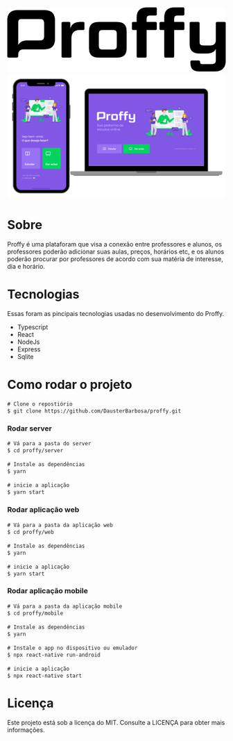 <h1 align="center">
  <img src=".github/logo.svg"} alt="proffy">
  <img src=".github/design.png"} alt="proffy">
</h1>

# Sobre
<p>
Proffy é uma plataforam que visa a conexão entre professores e alunos, os professores poderão adicionar suas aulas, preços, horários etc,
e os alunos poderão procurar por professores de acordo com sua matéria de interesse, dia e horário.
</p>

# Tecnologias
<p>
Essas foram as pincipais tecnologias usadas no desenvolvimento do Proffy.
</p>
<ul>
  <li>Typescript</li>
  <li>React</li>
  <li>NodeJs</li>
  <li>Express</li>
  <li>Sqlite</li>
</ul>

# Como rodar o projeto

```
# Clone o repostiório
$ git clone https://github.com/DausterBarbosa/proffy.git
```

### Rodar server
```
# Vá para a pasta do server
$ cd proffy/server

# Instale as dependências
$ yarn

# inicie a aplicação
$ yarn start
```
### Rodar aplicação web
```
# Vá para a pasta da aplicação web
$ cd proffy/web

# Instale as dependências
$ yarn

# inicie a aplicação
$ yarn start
```
### Rodar aplicação mobile
```
# Vá para a pasta da aplicação mobile
$ cd proffy/mobile

# Instale as dependências
$ yarn

# Instale o app no dispositivo ou emulador
$ npx react-native run-android

# inicie a aplicação
$ npx react-native start
```
# Licença
<p>
Este projeto está sob a licença do MIT. Consulte a LICENÇA para obter mais informações.
</p>
